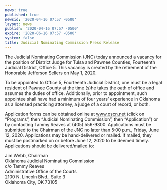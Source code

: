 ```yaml
---
news: true
published: true
newsid: '2020-04-16 07:57 -0500'
layout: news
publish: '2020-04-16 07:57 -0500'
expire: '2020-06-16 07:57 -0500'
system: false
title: Judicial Nominating Commission Press Release
---
```

The Judicial Nominating Commission (JNC) today announced a vacancy for the position of District Judge for Tulsa and Pawnee Counties, Fourteenth Judicial District, Office 5. This vacancy is created by the retirement of the Honorable Jefferson Sellers on May 1, 2020.  
 
To be appointed to Office 5, Fourteenth Judicial District, one must be a legal resident of Pawnee County at the time (s)he takes the oath of office and assumes the duties of office. Additionally, prior to appointment, such appointee shall have had a minimum of four years’ experience in Oklahoma as a licensed practicing attorney, a judge of a court of record, or both.  
 
Application forms can be obtained online at www.oscn.net (click on “Programs”, then “Judicial Nominating Commission”, then “Application”) or by contacting Tammy Reaves at (405) 556-9300. Applications must be submitted to the Chairman of the JNC no later than 5:00 p.m., Friday, June 12, 2020.  Applications may be hand-delivered or mailed.  If mailed, they must be postmarked on or before June 12, 2020 to be deemed timely.  Applications should be delivered/mailed to:  

Jim Webb, Chairman  
Oklahoma Judicial Nominating Commission  
c/o Tammy Reaves  
Administrative Office of the Courts  
2100 N. Lincoln Blvd., Suite 3  
Oklahoma City, OK 73105
